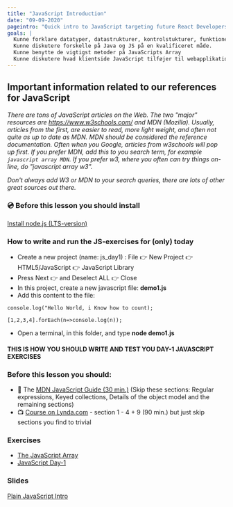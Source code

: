 ```yaml
---
title: "JavaScript Introduction"
date: "09-09-2020"
pageintro: "Quick intro to JavaScript targeting future React Developers"
goals: |
  Kunne forklare datatyper, datastrukturer, kontrolstukturer, funktioner samt sprogets særegenheder i javascript
  Kunne diskutere forskelle på Java og JS på en kvalificeret måde.
  Kunne benytte de vigtigst metoder på JavaScripts Array
  Kunne diskutere hvad klientside JavaScript tilføjer til webapplikationer.
---
```


## Important information related to our references for JavaScript
*There are tons of JavaScript articles on the Web. The two "major" resources are https://www.w3schools.com/ and MDN (Mozilla). Usually, articles from the first, are easier to read, more light weight, and often not quite as up to date as MDN. MDN should be considered the reference documentation.
Often when you Google, articles from w3schools will pop up first. If you prefer MDN, add this to you search term, for example `javascript array MDN`. If you prefer w3, where you often can try things on-line, do "javascript array w3".*

*Don't always add W3 or MDN to your search queries, there are lots of other great sources out there.*

### :cd: Before this lesson you should install

[Install node.js (LTS-version)](https://nodejs.org/en/)

### How to write and run the JS-exercises for (only) today
- Create a new project (name: js_day1) : File :point_right: New Project :point_right: HTML5/JavaScript :point_right: JavaScript Library
- Press Next :point_right: and Deselect ALL :point_right: Close
- In this project, create a new javascript file: **demo1.js**
- Add this content to the file:

`console.log("Hello World, i Know how to count);`

`[1,2,3,4].forEach(n=>console.log(n));`
- Open a terminal, in this folder, and type **node demo1.js**

#### THIS IS HOW YOU SHOULD WRITE AND TEST YOU DAY-1 JAVASCRIPT EXERCISES

### Before this lesson you should:
- :book: The [MDN JavaScript Guide (30 min.)](https://developer.mozilla.org/bm/docs/Web/JavaScript/Guide/Introduction) (Skip these sections: Regular expressions, Keyed collections, Details of the object model and the remaining sections) 
- :tv: [Course on Lynda.com](https://www.lynda.com/JavaScript-tutorials/Welcome/574716/612017-4.html?srchtrk=index%3a3%0alinktypeid%3a2%0aq%3ajavascript%0apage%3a1%0as%3arelevance%0asa%3atrue%0aproducttypeid%3a2) - section 1 - 4 + 9 (90 min.) but just skip sections you find to trivial
          
 ### Exercises
<!--BEGIN exercises ##-->
- [The JavaScript Array](https://docs.google.com/document/d/1eEJbwvOn19fy9MoasclKURqpk3rRVSHZ4S0hGsQUG3s/edit?usp=sharing)
- [JavaScript Day-1](https://docs.google.com/document/d/1g4NPayMnNV8UUNdoTLZdcf4BehCip14QDuRwa4V7uFU/edit?usp=sharing)
<!--END exercises ##-->

### Slides
<!--BEGIN slides ##-->
[Plain JavaScript Intro](http://sem3slides.mydemos.dk/js1/js.html#1)
                         
<!--END slides ##-->